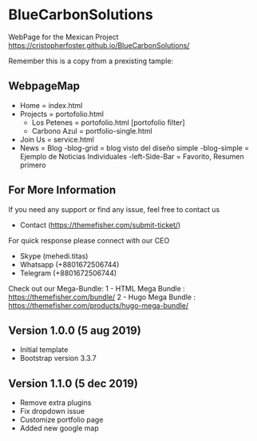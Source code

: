 # BlueCarbonSolutions
WebPage for the Mexican Project
https://cristopherfoster.github.io/BlueCarbonSolutions/

Remember this is a copy from a prexisting tample:

## WebpageMap
- Home = index.html
- Projects = portofolio.html 
    - Los Petenes = portofolio.html [portofolio filter]
    - Carbono Azul = portfolio-single.html
- Join Us = service.html
- News = Blog
    -blog-grid = blog visto del diseño simple
    -blog-simple = Ejemplo de Noticias Individuales
    -left-Side-Bar = Favorito, Resumen primero


## For More Information
If you need any support or find any issue, feel free to contact us
- Contact (https://themefisher.com/submit-ticket/)

For quick response please connect with our CEO
- Skype (mehedi.titas)
- Whatsapp (+8801672506744)
- Telegram (+8801672506744)


Check out our Mega-Bundle:
1 - HTML Mega Bundle : https://themefisher.com/bundle/
2 - Hugo Mega Bundle : https://themefisher.com/products/hugo-mega-bundle/

## Version 1.0.0 (5 aug 2019)
- Initial template
- Bootstrap version 3.3.7

## Version 1.1.0 (5 dec 2019)
- Remove extra plugins
- Fix dropdown issue
- Customize portfolio page
- Added new google map
